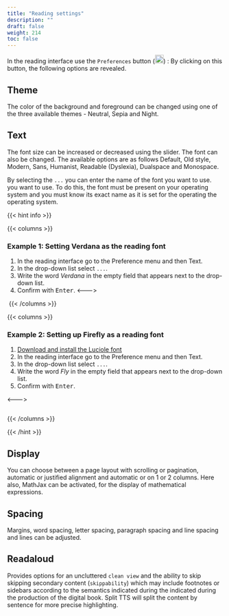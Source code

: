 ```yaml
---
title: "Reading settings"
description: ""
draft: false
weight: 214
toc: false
---
```

In the reading interface use the `Preferences` button
(<img class="icons" src="/thorium-reader-doc/images/icons/font-size.svg" alt="" width="20px">)
: By clicking on this button, the following options are revealed.

## Theme

The color of the background and foreground can be changed using one of the three
available themes - Neutral, Sepia and Night.

## Text

The font size can be increased or decreased using the slider.
The font can also be changed. The available options are as follows
 Default, Old style, Modern, Sans, Humanist, Readable (Dyslexia),
 Dualspace and Monospace.

By selecting the `...` you can enter the name of the font you want to use.
you want to use. To do this, the font must be present on your 
operating system and you must know its exact name as it is set for the operating
the operating system.

{{< hint info >}}

{{< columns >}}

### Example 1: Setting Verdana as the reading font

1. In the reading interface go to the Preference menu and then Text.
2. In the drop-down list select `...`.
3. Write the word *Verdana* in the empty field that appears next to the drop-down list.
4. Confirm with <kbd>Enter</kbd>.
<--->
<img class="icons" src="/thorium-reader-doc/images/local-fr/thorium-verdana.png" alt="">
{{< /columns >}}

{{< columns >}}

### Example 2: Setting up Firefly as a reading font

1. [Download and install the Luciole font](https://www.luciole-vision.com/Fichiers/Luciole-Regular.ttf)
2. In the reading interface go to the Preference menu and then Text.
3. In the drop-down list select `...`.
4. Write the word *Fly* in the empty field that appears next to the drop-down list.
5. Confirm with <kbd>Enter</kbd>.

<--->

<img class="icons" src="/thorium-reader-doc/images/local-fr/thorium-luciole.png" alt=""/>

{{< /columns >}}

{{< /hint >}}

## Display

You can choose between a page layout with scrolling or pagination,
automatic or justified alignment and automatic or
on 1 or 2 columns. Here also, MathJax can be activated, for the display of
mathematical expressions.

## Spacing

Margins, word spacing, letter spacing, paragraph spacing and line spacing
and lines can be adjusted.

## Readaloud

Provides options for an uncluttered `clean view` and the ability to skip
skipping secondary content (`skippability`) which may include 
footnotes or sidebars according to the semantics indicated during the
indicated during the production of the digital book.
Split TTS will split the content by sentence for more precise highlighting.
